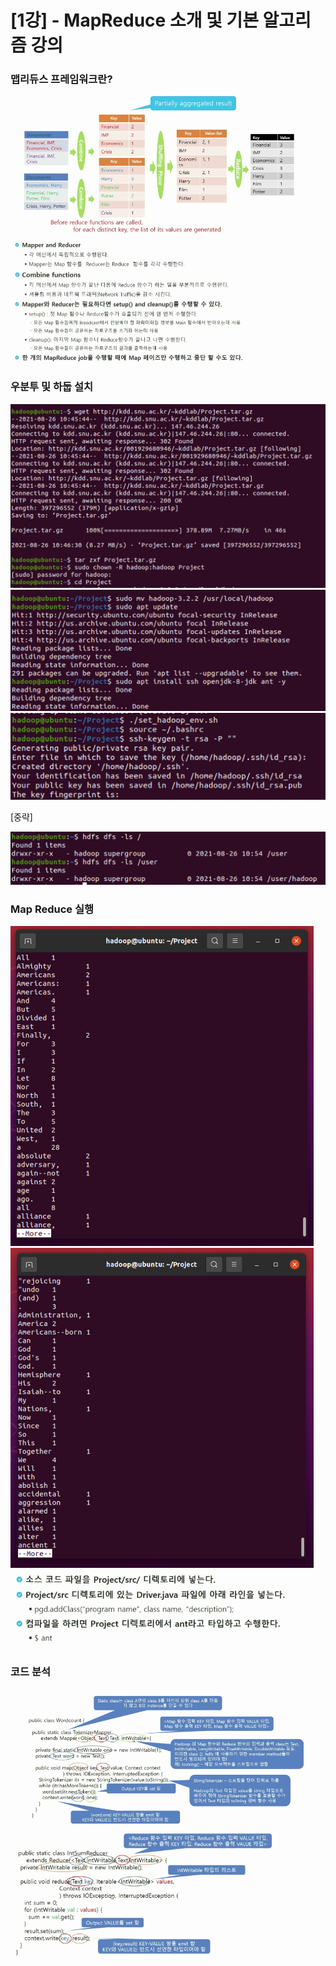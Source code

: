 # [1강] - MapReduce 소개 및 기본 알고리즘 강의

### 맵리듀스 프레임워크란?

<img src="README.assets/Screen Shot 2021-08-27 at 1.30.52.png" alt="Screen Shot 2021-08-27 at 1.30.52" style="zoom:50%;" />

<img src="README.assets/Screen Shot 2021-08-27 at 1.31.06.png" alt="Screen Shot 2021-08-27 at 1.31.06" style="zoom:50%;" />



### 우분투 및 하둡 설치

<img src="README.assets/Screen Shot 2021-08-27 at 2.57.30.png" alt="Screen Shot 2021-08-27 at 2.57.30" style="zoom:50%;" />



<img src="README.assets/Screen Shot 2021-08-27 at 2.57.52.png" alt="Screen Shot 2021-08-27 at 2.57.52" style="zoom:50%;" />



<img src="README.assets/Screen Shot 2021-08-27 at 2.58.19.png" alt="Screen Shot 2021-08-27 at 2.58.19" style="zoom:50%;" />



[중략]



<img src="README.assets/Screen Shot 2021-08-27 at 2.59.14.png" alt="Screen Shot 2021-08-27 at 2.59.14" style="zoom:50%;" />



### Map Reduce 실행

<img src="README.assets/Screen Shot 2021-08-27 at 3.07.09.png" alt="Screen Shot 2021-08-27 at 3.07.09" style="zoom:50%;" />

<img src="README.assets/Screen Shot 2021-08-27 at 3.07.46.png" alt="Screen Shot 2021-08-27 at 3.07.09" style="zoom:50%;" />

<img src="README.assets/Screen Shot 2021-08-27 at 3.10.06.png" alt="Screen Shot 2021-08-27 at 3.10.06" style="zoom:67%;" />



### 코드 분석

<img src="README.assets/Screen Shot 2021-08-27 at 3.13.32.png" alt="Screen Shot 2021-08-27 at 3.13.32" style="zoom: 67%;" />

<img src="README.assets/Screen Shot 2021-08-27 at 3.19.29.png" alt="Screen Shot 2021-08-27 at 3.19.29" style="zoom:67%;" />